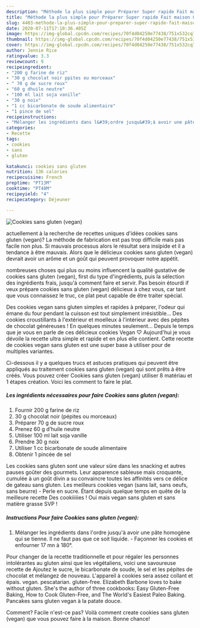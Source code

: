```yaml
---
description: "Méthode la plus simple pour Préparer Super rapide Fait maison Cookies sans gluten (vegan)"
title: "Méthode la plus simple pour Préparer Super rapide Fait maison Cookies sans gluten (vegan)"
slug: 4403-methode-la-plus-simple-pour-preparer-super-rapide-fait-maison-cookies-sans-gluten-vegan
date: 2020-07-11T17:10:36.405Z
image: https://img-global.cpcdn.com/recipes/70f4d04250e77438/751x532cq70/cookies-sans-gluten-vegan-photo-principale-de-la-recette.jpg
thumbnail: https://img-global.cpcdn.com/recipes/70f4d04250e77438/751x532cq70/cookies-sans-gluten-vegan-photo-principale-de-la-recette.jpg
cover: https://img-global.cpcdn.com/recipes/70f4d04250e77438/751x532cq70/cookies-sans-gluten-vegan-photo-principale-de-la-recette.jpg
author: Jennie Rice
ratingvalue: 3.3
reviewcount: 9
recipeingredient:
- "200 g farine de riz"
- "30 g chocolat noir ppites ou morceaux"
- " 70 g de sucre roux"
- "60 g dhuile neutre"
- "100 ml lait soja vanille"
- "30 g noix"
- "1 cc bicarbonate de soude alimentaire"
- "1 pince de sel"
recipeinstructions:
- "Mélanger les ingrédients dans l&#39;ordre jusqu&#39;à avoir une pâte homogène qui se tienne. Il ne faut pas que ce soit liquide. Façonner les cookies et enfourner 17 mn à 180°."
categories:
- Recette
tags:
- cookies
- sans
- gluten

katakunci: cookies sans gluten 
nutrition: 136 calories
recipecuisine: French
preptime: "PT13M"
cooktime: "PT48M"
recipeyield: "4"
recipecategory: Déjeuner

---
```



![Cookies sans gluten (vegan)](https://img-global.cpcdn.com/recipes/70f4d04250e77438/751x532cq70/cookies-sans-gluten-vegan-photo-principale-de-la-recette.jpg)

actuellement à la recherche de recettes uniques d'idées cookies sans gluten (vegan)? La méthode de fabrication est pas trop difficile mais pas facile non plus. Si mauvais processus alors le résultat sera insipide et il a tendance à être mauvais. Alors que le délicieux cookies sans gluten (vegan) devrait avoir un arôme et un goût qui peuvent provoquer notre appétit.

nombreuses choses qui plus ou moins influencent la qualité gustative de cookies sans gluten (vegan), first du type d'ingrédients, puis la sélection des ingrédients frais, jusqu'à comment faire et servir. Pas besoin étourdi if veux prépare cookies sans gluten (vegan) délicieux à chez vous, car tant que vous connaissez le truc, ce plat peut capable de être traiter spécial.

Des cookies vegan sans gluten simples et rapides à préparer, l&#39;odeur qui émane du four pendant la cuisson est tout simplement irrésistible… Des cookies croustillants à l&#39;extérieur et moelleux à l&#39;intérieur avec des pépites de chocolat généreuses ! En quelques minutes seulement… Depuis le temps que je vous en parle de ces délicieux cookies Vegan ♡ Aujourd&#39;hui je vous dévoile la recette ultra simple et rapide et en plus elle contient. Cette recette de cookies vegan sans gluten est une super base à utiliser pour de multiples variantes.


Ci-dessous il y a quelques trucs et astuces pratiques qui peuvent être appliqués au traitement cookies sans gluten (vegan) qui sont prêts à être créés. Vous pouvez créer Cookies sans gluten (vegan) utiliser 8 matériau et 1 étapes création. Voici les comment to faire le plat.

<!--inarticleads1-->

##### Les ingrédients nécessaires pour faire Cookies sans gluten (vegan):

1. Fournir 200 g farine​ de riz​
1.  30 g chocolat noir (pépites ou morceaux)
1. Préparer  ​70 g de sucre roux
1. Prenez 60 g d’huile neutre
1. Utiliser 100 ml lait soja vanille
1. Prendre 30 g noix
1. Utiliser 1 cc bicarbonate de soude alimentaire
1. Obtenir 1 pincée de sel


Les cookies sans gluten sont une valeur sûre dans les snacking et autres pauses goûter des gourmets. Leur apparence sableuse mais croquante, cumulée à un goût divin a su convaincre toutes les affinités vers ce délice de gateau sans gluten. Les meilleurs cookies vegan (sans lait, sans oeufs, sans beurre) - Perle en sucre. Étant depuis quelque temps en quête de la meilleure recette Des cookiiiiies ! Oui mais vegan sans gluten et sans matière grasse SVP ! 

<!--inarticleads2-->

##### Instructions Pour faire Cookies sans gluten (vegan):

1. Mélanger les ingrédients dans l&#39;ordre jusqu&#39;à avoir une pâte homogène qui se tienne. Il ne faut pas que ce soit liquide. - Façonner les cookies et enfourner 17 mn à 180°.


Pour changer de la recette traditionnelle et pour régaler les personnes intolérantes au gluten ainsi que les végétaliens, voici une savoureuse recette de Ajoutez le sucre, le bicarbonate de soude, le sel et les pépites de chocolat et mélangez de nouveau. L&#39;appareil à cookies sera assez collant et épais. vegan. pescatarian. gluten-free. Elizabeth Barbone loves to bake without gluten. She&#39;s the author of three cookbooks: Easy Gluten-Free Baking, How to Cook Gluten-Free, and The World&#39;s Easiest Paleo Baking. Pancakes sans gluten vegan à la patate douce. 


Comment? Facile n'est-ce pas? Voilà comment create cookies sans gluten (vegan) que vous pouvez faire à la maison. Bonne chance!
